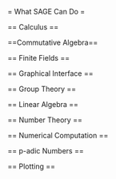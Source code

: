 = What SAGE Can Do =

== Calculus ==

==Commutative Algebra== 

== Finite Fields ==

== Graphical Interface ==

== Group Theory ==

== Linear Algebra ==

== Number Theory == 

== Numerical Computation ==

== p-adic Numbers ==

== Plotting ==

